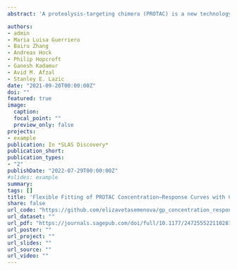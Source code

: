```yaml
---
abstract: 'A proteolysis-targeting chimera (PROTAC) is a new technology that marks proteins for degradation in a highly specific manner. During screening, PROTAC compounds are tested in concentration–response (CR) assays to determine their potency, and parameters such as the half-maximal degradation concentration (DC50) are estimated from the fitted CR curves. These parameters are used to rank compounds, with lower DC50 values indicating greater potency. However, PROTAC data often exhibit biphasic and polyphasic relationships, making standard sigmoidal CR models inappropriate. A common solution includes manual omitting of points (the so-called masking step), allowing standard models to be used on the reduced data sets. Due to its manual and subjective nature, masking becomes a costly and nonreproducible procedure. We therefore used a Bayesian changepoint Gaussian processes model that can flexibly fit both nonsigmoidal and sigmoidal CR curves without user input. Parameters such as the DC50, maximum effect Dmax, and point of departure (PoD) are estimated from the fitted curves. We then rank compounds based on one or more parameters and propagate the parameter uncertainty into the rankings, enabling us to confidently state if one compound is better than another. Hence, we used a flexible and automated procedure for PROTAC screening experiments. By minimizing subjective decisions, our approach reduces time and cost and ensures reproducibility of the compound-ranking procedure. The code and data are provided on GitHub (https://github.com/elizavetasemenova/gp_concentration_response).' 

authors:
- admin
- Maria Luisa Guerriero
- Bairu Zhang
- Andreas Hock
- Philip Hopcroft
- Ganesh Kadamur
- Avid M. Afzal
- Stanley E. Lazic
date: "2021-09-20T00:00:00Z"
doi: ""
featured: true
image:
  caption: 
  focal_point: ""
  preview_only: false
projects:
- example
publication: In *SLAS Discovery*
publication_short:
publication_types:
- "2"
publishDate: "2022-07-29T00:00:00Z"
#slides: example
summary:
tags: []
title: 'Flexible Fitting of PROTAC Concentration–Response Curves with Changepoint Gaussian Processes'
share: false
url_code: "https://github.com/elizavetasemenova/gp_concentration_response"
url_dataset: ""
url_pdf: "https://journals.sagepub.com/doi/full/10.1177/24725552211028142"
url_poster: ""
url_project: ""
url_slides: ""
url_source: ""
url_video: ""
---
```


